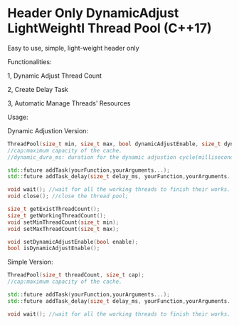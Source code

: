 # Header Only DynamicAdjust LightWeightl Thread Pool (C++17)
Easy to use, simple, light-weight header only


Functionalities:

1, Dynamic Adjust Thread Count

2, Create Delay Task

3, Automatic Manage Threads' Resources


Usage:

Dynamic Adjustion Version:
```cpp
ThreadPool(size_t min, size_t max, bool dynamicAdjustEnable, size_t dynamic_dura_ms, size_t cap);
//cap:maximum capacity of the cache.
//dynamic_dura_ms: duration for the dynamic adjustion cycle(milliseconds).

std::future addTask(yourFunction,yourArguments...);
std::future addTask_delay(size_t delay_ms, yourFunction,yourArguments...);//milliseconds for the delay.

void wait(); //wait for all the working threads to finish their works.
void close(); //close the thread pool;

size_t getExistThreadCount();
size_t getWorkingThreadCount();
void setMinThreadCount(size_t min);
void setMaxThreadCount(size_t max);

void setDynamicAdjustEnable(bool enable);
bool isDynamicAdjustEnable();
```

Simple Version:
```cpp
ThreadPool(size_t threadCount, size_t cap);
//cap:maximum capacity of the cache.

std::future addTask(yourFunction,yourArguments...);
std::future addTask_delay(size_t delay_ms, yourFunction,yourArguments...);//milliseconds for the delay.

void wait(); //wait for all the working threads to finish their works.
```
